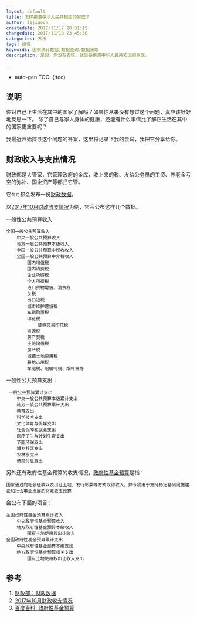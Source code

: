 ```yaml
---
layout: default
title: 怎样摸清中华人民共和国的家底？
author: lijiaocn
createdate: 2017/11/17 20:31:15
changedate: 2017/11/18 23:45:30
categories: 方法
tags: 投资
keywords: 国家统计数据,数据查询,数据获取
description: 是的，你没有看错，就是要摸清中华人民共和国的家底。

---
```


* auto-gen TOC:
{:toc}

## 说明

你对自己正生活在其中的国家了解吗？如果你从来没有想过这个问题，真应该好好地反思一下。
除了自己与家人身体的健康，还能有什么事情比了解正生活在其中的国家更重要呢？

我最近开始探寻这个问题的答案，这里将记录下我的尝试，我把它分享给你。

## 财政收入与支出情况

财政部是大管家，它管理政府的金库，收上来的税、发给公务员的工资、养老金亏空的弥补、国企资产等都归它管。

它`每月`都会发布一份[财政数据][1]。

以[2017年10月财政收支情况][2]为例，它会公布这样几个数据。

一般性公共预算收入：

	全国一般公共预算收入
		中央一般公共预算收入
		地方一般公共预算本级收入
		全国一般公共预算中税收收入
		全国一般公共预算中非税收入
			国内增值税
			国内消费税
			企业所得税
			个人所得税
			进口货物增值、消费税
			关税
			出口退税
			城市维护建设税
			车辆购置税
			印花税
				证券交易印花税
			资源税
			房产契税
			土地增值税
			房产税
			城镇土地使用税
			耕地占用税
			车船税、船舶吨税、烟叶税等

一般性公共预算支出：

	 一般公共预算累计支出
		中央一般公共预算本级累计支出
		地方一般公共预算累计支出
		教育支出
		科学技术支出
		文化体育与传媒支出
		社会保障和就业支出
		医疗卫生与计划生育支出
		节能环保支出
		城乡社区支出
		农林水支出
		债务付息支出

另外还有政府性基金预算的收支情况，[政府性基金预算][3]是指：

	国家通过向社会征收以及出让土地、发行彩票等方式取得收入，并专项用于支持特定基础设施建设和社会事业发展的财政收支预算

会公布下面的项目：

	全国政府性基金预算累计收入
		中央政府性基金预算收入
		地方政府性基金预算本级收入
			国有土地使用权出让收入
	全国政府性基金预算累计支出
		中央政府性基金预算本级支出
		地方政府性基金预算相关支出
			国有土地使用权出让收入支出


## 参考

1. [财政部：财政数据][1]
2. [2017年10月财政收支情况][2]
3. [百度百科: 政府性基金预算][3]

[1]: http://www.mof.gov.cn/zhengwuxinxi/caizhengshuju/  "财政部：财政数据" 
[2]: http://gks.mof.gov.cn/zhengfuxinxi/tongjishuju/201711/t20171110_2747635.html  "2017年10月财政收支情况" 
[3]: https://baike.baidu.com/item/%E6%94%BF%E5%BA%9C%E6%80%A7%E5%9F%BA%E9%87%91%E9%A2%84%E7%AE%97  "百度百科: 政府性基金预算"
